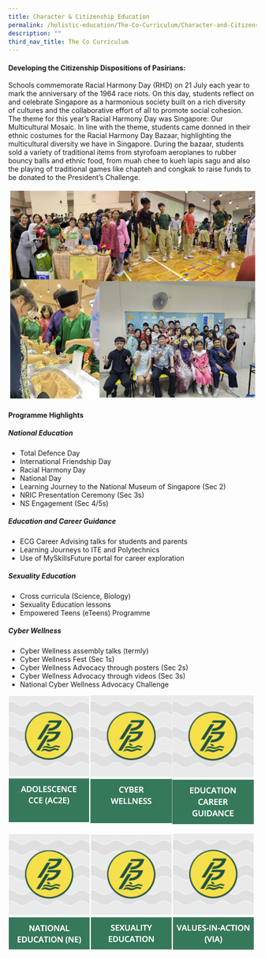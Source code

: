 ```yaml
---
title: Character & Citizenship Education
permalink: /holistic-education/The-Co-Curriculum/Character-and-Citizenship-Education/
description: ""
third_nav_title: The Co Curriculum
---
```

#### **Developing the Citizenship Dispositions of Pasirians:** 

Schools commemorate&nbsp;Racial&nbsp;Harmony&nbsp;Day&nbsp;(RHD) on 21 July each year to mark the anniversary of the 1964 race riots. On this&nbsp;day, students reflect on and celebrate Singapore as a harmonious society built on a rich diversity of&nbsp;cultures and the collaborative effort of all to promote social cohesion. The theme for this year’s Racial Harmony Day was Singapore: Our Multicultural Mosaic. In line with the theme, students came donned in their ethnic costumes for the Racial Harmony Day Bazaar, highlighting the multicultural diversity we have in Singapore. During the bazaar, students sold a variety of traditional items from styrofoam aeroplanes to rubber bouncy balls and ethnic food, from muah chee to kueh lapis sagu and also the playing of traditional games like chapteh and congkak to raise funds to be donated to the President’s Challenge.

![CCE photos](/images/cce%20photos.png)

#### **Programme Highlights**


##### **National Education** 
* Total Defence Day 
* International Friendship Day 
* Racial Harmony Day 
* National Day 
* Learning Journey to the National Museum of Singapore (Sec 2) 
* NRIC Presentation Ceremony (Sec 3s) 
* NS Engagement (Sec 4/5s) 

##### **Education and Career Guidance** 
* ECG Career Advising talks for students and parents 
* Learning Journeys to ITE and Polytechnics 
* Use of MySkillsFuture portal for career exploration 

##### **Sexuality Education** 
* Cross curricula (Science, Biology) 
* Sexuality Education lessons 
* Empowered Teens (eTeens) Programme 

##### **Cyber Wellness** 
* Cyber Wellness assembly talks (termly) 
* Cyber Wellness Fest (Sec 1s) 
* Cyber Wellness Advocacy through posters (Sec 2s) 
* Cyber Wellness Advocacy through videos (Sec 3s)
* National Cyber Wellness Advocacy Challenge

[<img src="/images/AC2E.png" style="width:33%;float:left">](/cce/Adolescence-CCE-AC2E)

[<img src="/images/CyberWellness.png" style="width:33%;float:left">](/cce/Cyber-Wellness)

[<img src="/images/ECG.png" style="width:33%">](/cce/Education-Career-Guidance)

[<img src="/images/NE.png" style="width:33%;float:left">](/cce/National-Education-NE)

[<img src="/images/SexualityEducation.png" style="width:33%;float:left">](/cce/Sexuality-Education)

[<img src="/images/VIA.png" style="width:33%">](/cce/Values-In-Action-VIA)